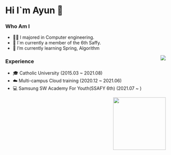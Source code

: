 # Hi I`m Ayun 👋

### Who Am I
- 👩‍💻 I majored in Computer engineering.
- 👔 I`m currently a member of the 6th Saffy.
- 🌱 I’m currently learning Spring, Algorithm

<img align='right' src="http://mazassumnida.wtf/api/v2/generate_badge?boj=success">

### Experience
- 🎓 Catholic University (2015.03 ~ 2021.08)
- ☁️ Multi-campus Cloud training (2020.12 ~ 2021.06)
- 💻 Samsung SW Academy For Youth(SSAFY 6th) (2021.07 ~ )


<!-- ### Award
- 🥇
- 🥈 -->









<img align='right' src="https://github-readme-stats.vercel.app/api?username=happyAyun&show_icons=true&theme=radical" height="165">

